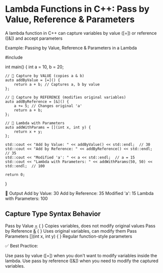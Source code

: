 Lambda Functions in C++: Pass by Value, Reference & Parameters
======================================================================

A lambda function in C++ can capture variables by value ([=]) or reference ([&]) and accept parameters

Example: Passing by Value, Reference & Parameters in a Lambda

#include <iostream>

int main() {
    int a = 10, b = 20;

    // 🔹 Capture by VALUE (copies a & b)
    auto addByValue = [=]() {
        return a + b; // Captures a, b by value
    };

    // 🔹 Capture by REFERENCE (modifies original variables)
    auto addByReference = [&]() {
        a += 5; // Changes original 'a'
        return a + b;
    };

    // 🔹 Lambda with Parameters
    auto addWithParams = [](int x, int y) {
        return x + y;
    };

    std::cout << "Add by Value: " << addByValue() << std::endl;  // 30
    std::cout << "Add by Reference: " << addByReference() << std::endl;  // 35
    std::cout << "Modified 'a': " << a << std::endl;  // a = 15
    std::cout << "Lambda with Parameters: " << addWithParams(50, 50) << std::endl;  // 100

    return 0;
}

🔹 Output
Add by Value: 30
Add by Reference: 35
Modified 'a': 15
Lambda with Parameters: 100


Capture Type	        Syntax	                Behavior
-----------------------------------------------------------------------------------------------------
Pass by Value	        [=]() { }	            Copies variables, does not modify original values
Pass by Reference	    [&]() { }	            Uses original variables, can modify them
Pass Parameters	        [](int x, int y) { }	Regular function-style parameters


✅ Best Practice:

Use pass by value ([=]) when you don't want to modify variables inside the lambda.
Use pass by reference ([&]) when you need to modify the captured variables.